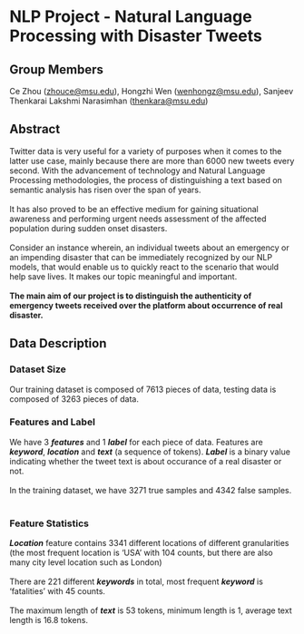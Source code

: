 # NLP Project - Natural Language Processing with Disaster Tweets
## Group Members
Ce Zhou (zhouce@msu.edu), Hongzhi Wen (wenhongz@msu.edu),
Sanjeev Thenkarai Lakshmi Narasimhan (thenkara@msu.edu)

## Abstract
Twitter data is very useful for a variety of purposes when it comes to the latter use case, mainly because there are more than 6000 new tweets every second. With the advancement of technology and Natural Language Processing methodologies, the process of distinguishing a text based on semantic analysis has risen over the span of years. <br/> <br/> 
It has also proved to be an effective medium for gaining situational awareness and performing urgent needs assessment of the affected population during sudden onset disasters. <br/> <br/> 
Consider an instance wherein, an individual tweets about an emergency or an impending disaster that can be immediately recognized by our NLP models, that would enable us to quickly react to the scenario that would help save lives. It makes our topic meaningful and important. <br/> <br/> 
__The main aim of our project is to distinguish the authenticity of emergency tweets received over the platform about occurrence of real disaster.__

## Data Description
### Dataset Size
Our training dataset is composed of 7613 pieces of data, testing data is composed of 3263 pieces of data. 

### Features and Label
We have 3 ***features*** and 1 ***label*** for each piece of data. Features are ***keyword***, ***location*** and ***text*** (a sequence of tokens). ***Label*** is a binary value indicating whether the tweet text is about occurance of a real disaster or not.<br/> <br/> 
In the training dataset, we have 3271 true samples and 4342 false samples.<br/> <br/> 

### Feature Statistics
***Location*** feature contains 3341 different locations of different granularities (the most frequent location is ‘USA’ with 104 counts, but there are also many city level location such as London) <br/> <br/> 
There are 221 different ***keywords*** in total, most frequent ***keyword*** is ‘fatalities’ with 45 counts. <br/> <br/> 
The maximum length of ***text*** is 53 tokens, minimum length is 1, average text length is 16.8 tokens. <br/> <br/> 
